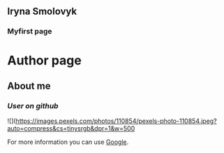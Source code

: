 ## Iryna Smolovyk


### Myfirst page


# Author page
## **About me**
### _User on github_


![](https://images.pexels.com/photos/110854/pexels-photo-110854.jpeg?auto=compress&cs=tinysrgb&dpr=1&w=500


For more information you can use [Google](https://www.google.com.ua/).




